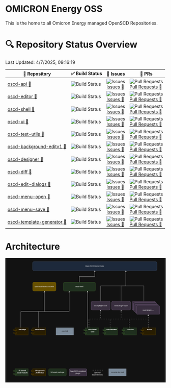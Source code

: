 # OMICRON Energy OSS

This is the home to all Omicron Energy managed OpenSCD Repositories.

# 🔍 Repository Status Overview

Last Updated: 4/7/2025, 09:16:19

| 📘 Repository | ✅ Build Status | 🐛 Issues | 🔁 PRs | 
|-------------|----------------|----------------|--------|
| <a href="https://github.com/OMICRONEnergyOSS/oscd-api" target="_blank">oscd-api 🔗</a> | ![Build Status](https://img.shields.io/github/actions/workflow/status/OMICRONEnergyOSS/oscd-api/test.yml?branch=main) | ![Issues](https://img.shields.io/github/issues/OMICRONEnergyOSS/oscd-api)<br>[Issues 🔗](https://github.com/OMICRONEnergyOSS/oscd-api/issues/) | ![Pull Requests](https://img.shields.io/github/issues-pr/OMICRONEnergyOSS/oscd-api)<br>[Pull Requests 🔗](https://github.com/OMICRONEnergyOSS/oscd-api/pulls/) | 
| <a href="https://github.com/OMICRONEnergyOSS/oscd-editor" target="_blank">oscd-editor 🔗</a> | ![Build Status](https://img.shields.io/github/actions/workflow/status/OMICRONEnergyOSS/oscd-editor/test.yml?branch=main) | ![Issues](https://img.shields.io/github/issues/OMICRONEnergyOSS/oscd-editor)<br>[Issues 🔗](https://github.com/OMICRONEnergyOSS/oscd-editor/issues/) | ![Pull Requests](https://img.shields.io/github/issues-pr/OMICRONEnergyOSS/oscd-editor)<br>[Pull Requests 🔗](https://github.com/OMICRONEnergyOSS/oscd-editor/pulls/) | 
| <a href="https://github.com/OMICRONEnergyOSS/oscd-shell" target="_blank">oscd-shell 🔗</a> | ![Build Status](https://img.shields.io/github/actions/workflow/status/OMICRONEnergyOSS/oscd-shell/test.yml?branch=main) | ![Issues](https://img.shields.io/github/issues/OMICRONEnergyOSS/oscd-shell)<br>[Issues 🔗](https://github.com/OMICRONEnergyOSS/oscd-shell/issues/) | ![Pull Requests](https://img.shields.io/github/issues-pr/OMICRONEnergyOSS/oscd-shell)<br>[Pull Requests 🔗](https://github.com/OMICRONEnergyOSS/oscd-shell/pulls/) | 
| <a href="https://github.com/OMICRONEnergyOSS/oscd-ui" target="_blank">oscd-ui 🔗</a> | ![Build Status](https://img.shields.io/github/actions/workflow/status/OMICRONEnergyOSS/oscd-ui/test.yml?branch=main) | ![Issues](https://img.shields.io/github/issues/OMICRONEnergyOSS/oscd-ui)<br>[Issues 🔗](https://github.com/OMICRONEnergyOSS/oscd-ui/issues/) | ![Pull Requests](https://img.shields.io/github/issues-pr/OMICRONEnergyOSS/oscd-ui)<br>[Pull Requests 🔗](https://github.com/OMICRONEnergyOSS/oscd-ui/pulls/) | 
| <a href="https://github.com/OMICRONEnergyOSS/oscd-test-utils" target="_blank">oscd-test-utils 🔗</a> | ![Build Status](https://img.shields.io/github/actions/workflow/status/OMICRONEnergyOSS/oscd-test-utils/test.yml?branch=main) | ![Issues](https://img.shields.io/github/issues/OMICRONEnergyOSS/oscd-test-utils)<br>[Issues 🔗](https://github.com/OMICRONEnergyOSS/oscd-test-utils/issues/) | ![Pull Requests](https://img.shields.io/github/issues-pr/OMICRONEnergyOSS/oscd-test-utils)<br>[Pull Requests 🔗](https://github.com/OMICRONEnergyOSS/oscd-test-utils/pulls/) | 
| <a href="https://github.com/OMICRONEnergyOSS/oscd-background-editv1" target="_blank">oscd-background-editv1 🔗</a> | ![Build Status](https://img.shields.io/github/actions/workflow/status/OMICRONEnergyOSS/oscd-background-editv1/test.yml?branch=main) | ![Issues](https://img.shields.io/github/issues/OMICRONEnergyOSS/oscd-background-editv1)<br>[Issues 🔗](https://github.com/OMICRONEnergyOSS/oscd-background-editv1/issues/) | ![Pull Requests](https://img.shields.io/github/issues-pr/OMICRONEnergyOSS/oscd-background-editv1)<br>[Pull Requests 🔗](https://github.com/OMICRONEnergyOSS/oscd-background-editv1/pulls/) | 
| <a href="https://github.com/OMICRONEnergyOSS/oscd-designer" target="_blank">oscd-designer 🔗</a> | ![Build Status](https://img.shields.io/github/actions/workflow/status/OMICRONEnergyOSS/oscd-designer/test.yml?branch=main) | ![Issues](https://img.shields.io/github/issues/OMICRONEnergyOSS/oscd-designer)<br>[Issues 🔗](https://github.com/OMICRONEnergyOSS/oscd-designer/issues/) | ![Pull Requests](https://img.shields.io/github/issues-pr/OMICRONEnergyOSS/oscd-designer)<br>[Pull Requests 🔗](https://github.com/OMICRONEnergyOSS/oscd-designer/pulls/) | 
| <a href="https://github.com/OMICRONEnergyOSS/oscd-diff" target="_blank">oscd-diff 🔗</a> | ![Build Status](https://img.shields.io/github/actions/workflow/status/OMICRONEnergyOSS/oscd-diff/test.yml?branch=main) | ![Issues](https://img.shields.io/github/issues/OMICRONEnergyOSS/oscd-diff)<br>[Issues 🔗](https://github.com/OMICRONEnergyOSS/oscd-diff/issues/) | ![Pull Requests](https://img.shields.io/github/issues-pr/OMICRONEnergyOSS/oscd-diff)<br>[Pull Requests 🔗](https://github.com/OMICRONEnergyOSS/oscd-diff/pulls/) | 
| <a href="https://github.com/OMICRONEnergyOSS/oscd-edit-dialogs" target="_blank">oscd-edit-dialogs 🔗</a> | ![Build Status](https://img.shields.io/github/actions/workflow/status/OMICRONEnergyOSS/oscd-edit-dialogs/test.yml?branch=main) | ![Issues](https://img.shields.io/github/issues/OMICRONEnergyOSS/oscd-edit-dialogs)<br>[Issues 🔗](https://github.com/OMICRONEnergyOSS/oscd-edit-dialogs/issues/) | ![Pull Requests](https://img.shields.io/github/issues-pr/OMICRONEnergyOSS/oscd-edit-dialogs)<br>[Pull Requests 🔗](https://github.com/OMICRONEnergyOSS/oscd-edit-dialogs/pulls/) | 
| <a href="https://github.com/OMICRONEnergyOSS/oscd-menu-open" target="_blank">oscd-menu-open 🔗</a> | ![Build Status](https://img.shields.io/github/actions/workflow/status/OMICRONEnergyOSS/oscd-menu-open/test.yml?branch=main) | ![Issues](https://img.shields.io/github/issues/OMICRONEnergyOSS/oscd-menu-open)<br>[Issues 🔗](https://github.com/OMICRONEnergyOSS/oscd-menu-open/issues/) | ![Pull Requests](https://img.shields.io/github/issues-pr/OMICRONEnergyOSS/oscd-menu-open)<br>[Pull Requests 🔗](https://github.com/OMICRONEnergyOSS/oscd-menu-open/pulls/) | 
| <a href="https://github.com/OMICRONEnergyOSS/oscd-menu-save" target="_blank">oscd-menu-save 🔗</a> | ![Build Status](https://img.shields.io/github/actions/workflow/status/OMICRONEnergyOSS/oscd-menu-save/test.yml?branch=main) | ![Issues](https://img.shields.io/github/issues/OMICRONEnergyOSS/oscd-menu-save)<br>[Issues 🔗](https://github.com/OMICRONEnergyOSS/oscd-menu-save/issues/) | ![Pull Requests](https://img.shields.io/github/issues-pr/OMICRONEnergyOSS/oscd-menu-save)<br>[Pull Requests 🔗](https://github.com/OMICRONEnergyOSS/oscd-menu-save/pulls/) | 
| <a href="https://github.com/OMICRONEnergyOSS/oscd-template-generator" target="_blank">oscd-template-generator 🔗</a> | ![Build Status](https://img.shields.io/github/actions/workflow/status/OMICRONEnergyOSS/oscd-template-generator/test.yml?branch=main) | ![Issues](https://img.shields.io/github/issues/OMICRONEnergyOSS/oscd-template-generator)<br>[Issues 🔗](https://github.com/OMICRONEnergyOSS/oscd-template-generator/issues/) | ![Pull Requests](https://img.shields.io/github/issues-pr/OMICRONEnergyOSS/oscd-template-generator)<br>[Pull Requests 🔗](https://github.com/OMICRONEnergyOSS/oscd-template-generator/pulls/) | 


# Architecture

![Architecture](/assets/oscd-arch.png)
